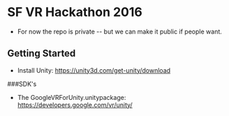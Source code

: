 # SF VR Hackathon 2016
- For now the repo is private -- but we can make it public if people want.

## Getting Started
- Install Unity: https://unity3d.com/get-unity/download

###SDK's
- The GoogleVRForUnity.unitypackage: https://developers.google.com/vr/unity/
